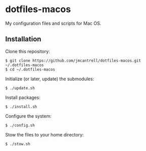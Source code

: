 # dotfiles-macos

My configuration files and scripts for Mac OS.

## Installation

Clone this repository:

```
$ git clone https://github.com/jmcantrell/dotfiles-macos.git ~/.dotfiles-macos
$ cd ~/.dotfiles-macos
```

Initialize (or later, update) the submodules:

```
$ ./update.sh
```

Install packages:

```
$ ./install.sh
```

Configure the system:

```
$ ./config.sh
```

Stow the files to your home directory:

```
$ ./stow.sh
```
